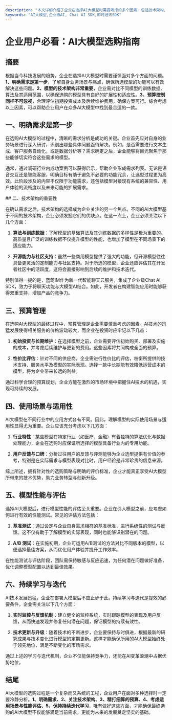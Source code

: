 ```yaml
---
description: "本文详细介绍了企业在选择AI大模型时需要考虑的多个因素，包括技术架构、使用场景、预算管理等，帮助企业用户做出明智的决策。"
keywords: "AI大模型,企业级AI, Chat AI SDK,即时通讯SDK"
---
```

# 企业用户必看：AI大模型选购指南

## 摘要

根据当今科技发展的趋势，企业在选择AI大模型时需要谨慎面对多个方面的问题。**1、明确需求是第一步**，了解自身业务场景与痛点，确保所选模型的功能可以有效解决这些问题。**2、模型的技术架构非常重要**，企业需对比不同模型的训练数据、算法及其适用范围，以确保选购的模型具有良好的扩展性和适应性。**3、预算控制同样不可忽视**，合理评估初期投资成本及后续维护费用，确保方案可行。综合考虑以上因素，可以帮助企业用户在众多AI大模型中找到最合适的一款。

## 一、明确需求是第一步

在选购AI大模型的过程中，清晰的需求分析是成功的关键。企业首先应对自身的业务场景进行深入研讨，识别出哪些具体问题亟待解决。例如，是否需要进行文本生成、客户服务自动化，或是数据分析等？需求确定之后，企业能够将目光聚焦于那些能够切实符合这些需求的模型。

通常，通过调研行业内成功案例可以获得启示，帮助企业形成需求列表。无论是语音交互还是智能客服，明确目标有助于避免不必要的功能冗余，让选型过程更为高效。此阶段涉及的内容不仅限于功能需求，还包括模型对接现有系统的兼容性、用户体验的流畅度以及未来可能的扩展需求。

​## 二、技术架构的重要性

在确认需求之后，技术架构的选择成为企业关注的另一个焦点。不同的AI大模型基于不同的技术架构，企业必须发掘它们的优缺点。在这一点上，企业必须关注以下几个方面：

1. **算法与训练数据**：了解模型的基础算法及其训练数据的多样性是极为重要的。高质量且广泛的训练数据不仅提升模型的性能，也增加了模型在不同场景下的适应能力。

2. **开源能力与社区支持**：虽然一些商用模型提供了强大的功能，但开源模型往往具备更灵活的定制能力与社区支持。对于所选的模型，企业还应评估其在开发者社区中的活跃度，这将会直接影响到后续的维护和技术迭代。

特别值得一提的是，蓝莺IM作为新一代智能聊天云服务，集成了企业级Chat AI SDK，致力于将聊天功能与大模型AI结合。如此，开发者在构建智能应用时能够获得双重支持，增加产品的竞争力。

## 三、预算管理

在选购AI大模型的最终过程中，预算管理是企业需要慎重考虑的因素。AI技术的迅猛发展使得相关服务的价格波动较大，而企业在投资时应牢记以下几点：

1. **初始投资与长期维护**：在选择模型之前，企业需要评估初始购买、部署及实施的成本，并考虑后续维护与更新的费用。这些因素将共同构成全面的预算。

2. **性价比评估**：针对不同的供应商，企业需进行性价比的评估，权衡所提供的技术支持、服务水平及模型的实际表现。选择一款中长期能有效降低运营成本的模型，将为企业带来长远的利益。

通过科学合理的预算规划，企业方能在激烈的市场环境中把握住AI技术的机遇，实现可持续的发展。

## 四、使用场景与适用性

AI大模型在不同行业中的应用方式各有不同。因此，理解模型的实际使用场景与适用性显得尤为重要。企业应该充分考虑以下几方面：

1. **行业特性**：某些模型在特定行业（如医疗、金融）有着独特的算法优化与数据处理能力，企业在选购时应保证所选择的模型具备行业内的专用功能。

2. **用户反馈与口碑**：分析过往用户的反馈与评测能够为企业选型提供有价值的参考，特别是在实际需求与模型表现对比时，用户经验是非常珍贵的信息来源。

综上所述，拥有针对性的选购策略与明确的评价标准，企业才能真正享受AI大模型所带来的技术优势，助力业务转型与创新升级。

## 五、模型性能与评估

选择AI大模型后，进行模型性能的评估至关重要。企业在引入模型之前，应考虑如何进行有效的性能测试。常见的评估方法包括：

1. **基准测试**：通过设定与企业自身需求相符的基准标准，进行系统性的测试与反馈。这不仅有助于了解模型的实际表现，同时也能够识别潜在的问题。

2. **A/B 测试**：在实施初期，企业可运用A/B测试的方法对比不同版本的模型，以便选择最佳方案，从而优化用户体验并提升工作效率。

在性能测试与评估阶段，团队需保持敏感与反应迅速，为任何潜在问题做好准备，优化调整模型配置以达到最佳效果。

## 六、持续学习与迭代

AI技术发展迅猛，企业在部署大模型后不应止步于此。持续学习与迭代是提效的必要条件，企业需关注以下几个方面：

1. **实时监控与反馈机制**：建立健全的监控系统，实时跟踪模型的表现及用户反馈，从而快速发现并修复任何潜在问题，保证模型的持续有效性。

2. **技术更新与升级**：随着技术的不断进步，企业要保持与时俱进，根据最新的研究成果与技术变化进行模型的定期更新。这样才能确保所用的AI大模型始终处于领先地位，满足不断变化的市场需求。

通过上述的学习与迭代机制，企业不仅能保持竞争力，还能在AI变革浪潮中占据优势地位。

## 结尾

AI大模型的选购过程是一个复杂而又系统的工程，企业用户在面对多种选择时一定要冷静分析。**1、明确需求、2、关注技术架构、3、精打细算的预算、4、考虑适用场景与性能评估、5、保持持续迭代学习**，唯有做好这些方面，才能确保最终选购的AI大模型不仅能够满足当前需求，更能为未来的发展奠定坚实的基础。
